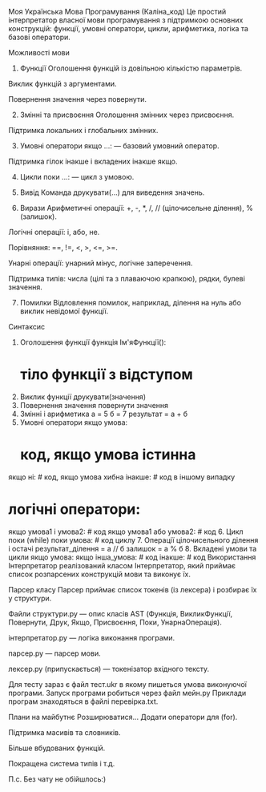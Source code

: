 Моя Українська Мова Програмування (Каліна_код)
Це простий інтерпретатор власної мови програмування з підтримкою основних конструкцій: функції, умовні оператори, цикли, арифметика, логіка та базові оператори.

Можливості мови
1. Функції
Оголошення функцій із довільною кількістю параметрів.

Виклик функцій з аргументами.

Повернення значення через повернути.

2. Змінні та присвоєння
Оголошення змінних через присвоєння.

Підтримка локальних і глобальних змінних.

3. Умовні оператори
якщо ...: — базовий умовний оператор.

Підтримка гілок інакше і вкладених інакше якщо.

4. Цикли
поки ...: — цикл з умовою.

5. Вивід
Команда друкувати(...) для виведення значень.

6. Вирази
Арифметичні операції: +, -, *, /, // (цілочисельне ділення), % (залишок).

Логічні операції: і, або, не.

Порівняння: ==, !=, <, >, <=, >=.

Унарні операції: унарний мінус, логічне заперечення.

Підтримка типів: числа (цілі та з плаваючою крапкою), рядки, булеві значення.

7. Помилки
Відловлення помилок, наприклад, ділення на нуль або виклик невідомої функції.

Синтаксис

1. Оголошення функції
функція Ім'яФункції():
    # тіло функції з відступом
2. Виклик функції
друкувати(значення)
3. Повернення значення
повернути значення
4. Змінні і арифметика
а = 5
б = 7
результат = а + б
5. Умовні оператори
якщо умова:
    # код, якщо умова істинна
якщо ні:
    # код, якщо умова хибна
інакше:
    # код в іншому випадку

# логічні оператори:
якщо умова1 і умова2:
    # код
якщо умова1 або умова2:
    # код
6. Цикл поки (while)
поки умова:
    # код циклу
7. Операції цілочисельного ділення і остачі
результат_ділення = а // б
залишок = а % б
8. Вкладені умови та цикли
якщо умова:
    якщо інша_умова:
        # код
    інакше:
        # код
Використання
Інтерпретатор реалізований класом Інтерпретатор, який приймає список розпарсених конструкцій мови та виконує їх.

Парсер класу Парсер приймає список токенів (із лексера) і розбирає їх у структури.

Файли
структури.py — опис класів AST (Функція, ВикликФункції, Повернути, Друк, Якщо, Присвоєння, Поки, УнарнаОперація).

інтерпретатор.py — логіка виконання програми.

парсер.py — парсер мови.

лексер.py (припускається) — токенізатор вхідного тексту.

Для тесту зараз є файл тест.ukr в якому пишеться умова виконуючої програми. Запуск програми робиться через файл мейн.py
Приклади програм знаходяться в файлі перевірка.txt.

Плани на майбутнє
Розширюватися...
Додати оператори для (for).

Підтримка масивів та словників.

Більше вбудованих функцій.

Покращена система типів і т.д.

П.с. Без чату не обійшлось:)
